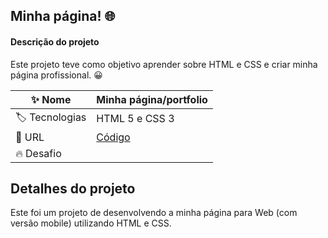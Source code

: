 
## Minha página! 🌐

#### Descrição do projeto
Este projeto teve como objetivo aprender sobre HTML e CSS e criar minha página profissional. 😀

| :sparkles: Nome  | **Minha página/portfolio**
| ----------  | --- |
| :label: Tecnologias | HTML 5 e CSS 3
| :rocket: URL       | [Código](https://github.com/adrianycmc/portfolio-adriany)
| :fire: Desafio     | 

## Detalhes do projeto

Este foi um projeto de desenvolvendo a minha página para Web (com versão mobile) utilizando HTML e CSS. 

